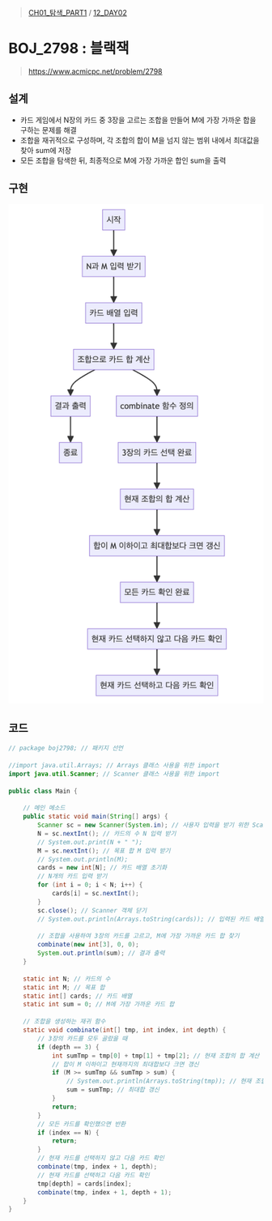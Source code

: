 > [CH01_탐색_PART1](../) / [12_DAY02](./)

# BOJ_2798 : 블랙잭
> https://www.acmicpc.net/problem/2798

## 설계
- 카드 게임에서 N장의 카드 중 3장을 고르는 조합을 만들어 M에 가장 가까운 합을 구하는 문제를 해결
- 조합을 재귀적으로 구성하며, 각 조합의 합이 M을 넘지 않는 범위 내에서 최대값을 찾아 sum에 저장
- 모든 조합을 탐색한 뒤, 최종적으로 M에 가장 가까운 합인 sum을 출력

## 구현
![BOJ_2798](./BOJ_2798.png)

## 코드
```java
// package boj2798; // 패키지 선언

//import java.util.Arrays; // Arrays 클래스 사용을 위한 import
import java.util.Scanner; // Scanner 클래스 사용을 위한 import

public class Main {

    // 메인 메소드
    public static void main(String[] args) {
        Scanner sc = new Scanner(System.in); // 사용자 입력을 받기 위한 Scanner 객체 생성
        N = sc.nextInt(); // 카드의 수 N 입력 받기
        // System.out.print(N + " ");
        M = sc.nextInt(); // 목표 합 M 입력 받기
        // System.out.println(M);
        cards = new int[N]; // 카드 배열 초기화
        // N개의 카드 입력 받기
        for (int i = 0; i < N; i++) {
            cards[i] = sc.nextInt();
        }
        sc.close(); // Scanner 객체 닫기
        // System.out.println(Arrays.toString(cards)); // 입력된 카드 배열 출력
        
        // 조합을 사용하여 3장의 카드를 고르고, M에 가장 가까운 카드 합 찾기
        combinate(new int[3], 0, 0); 
        System.out.println(sum); // 결과 출력
    }
    
    static int N; // 카드의 수
    static int M; // 목표 합
    static int[] cards; // 카드 배열
    static int sum = 0; // M에 가장 가까운 카드 합

    // 조합을 생성하는 재귀 함수
    static void combinate(int[] tmp, int index, int depth) {
        // 3장의 카드를 모두 골랐을 때
        if (depth == 3) {
            int sumTmp = tmp[0] + tmp[1] + tmp[2]; // 현재 조합의 합 계산
            // 합이 M 이하이고 현재까지의 최대합보다 크면 갱신
            if (M >= sumTmp && sumTmp > sum) {				
                // System.out.println(Arrays.toString(tmp)); // 현재 조합 출력
                sum = sumTmp; // 최대합 갱신
            }
            return;
        }
        // 모든 카드를 확인했으면 반환
        if (index == N) {
            return;
        }
        // 현재 카드를 선택하지 않고 다음 카드 확인
        combinate(tmp, index + 1, depth);
        // 현재 카드를 선택하고 다음 카드 확인
        tmp[depth] = cards[index];
        combinate(tmp, index + 1, depth + 1);
    }
}
```
